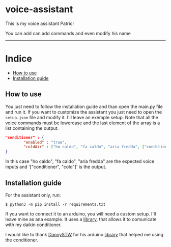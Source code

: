 # voice-assistant
This is my voice assistant Patric!

You can add can add commands and even modify his name

---

# Indice

- [How to use](#How-to-use)
- [Installation guide](#Installation-guide)

## How to use

You just need to follow the installation guide and than open the main.py file and run it.
If you want to customize the assistant you just need to open the `setup.json` file and modify it.
I'll leave an exemple setup. Note that all the voice commands must be lowercase and the last element of the array is a list containing the output.

```json
"conditioner" : {
        "enabled" : "true",
        "coldAir" : ["ho caldo", "fa caldo", "aria fredda", ["conditioner", "cold"]]
}
```

In this case "ho caldo", "fa caldo", "aria fredda" are the expected voice inputs and '["conditioner", "cold"]' is the output.

## Installation guide

For the assistant only, run:

    $ python3 -m pip install -r requirements.txt
    
 If you want to connect it to an arduino, you will need a custom setup. I'll leave mine as ana example. It uses a [library](https://github.com/danny-source/Arduino_DY_IRDaikin), that allows it to comunicate with my daikin conditioner.

I would like to thank [DannySTW](https://github.com/danny-source) for his arduino [library](https://github.com/danny-source/Arduino_DY_IRDaikin) that helped me using the conditioner.
